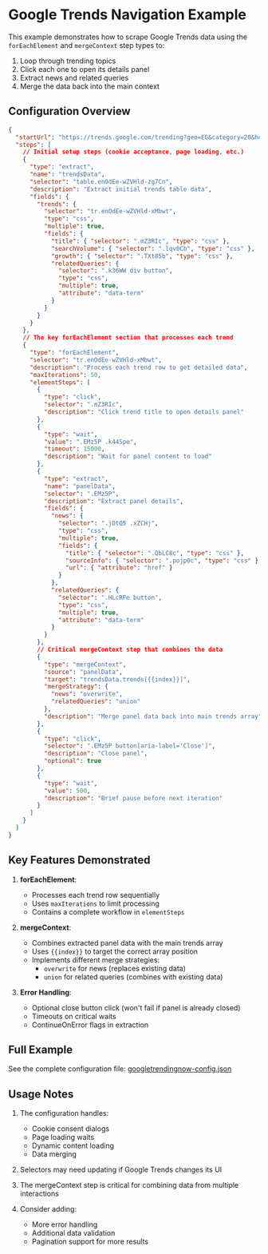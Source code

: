 # Google Trends Navigation Example

This example demonstrates how to scrape Google Trends data using the `forEachElement` and `mergeContext` step types to:
1. Loop through trending topics
2. Click each one to open its details panel
3. Extract news and related queries
4. Merge the data back into the main context

## Configuration Overview

```json
{
  "startUrl": "https://trends.google.com/trending?geo=EG&category=20&hours=24&sort=title",
  "steps": [
    // Initial setup steps (cookie acceptance, page loading, etc.)
    {
      "type": "extract",
      "name": "trendsData",
      "selector": "table.enOdEe-wZVHld-zg7Cn",
      "description": "Extract initial trends table data",
      "fields": {
        "trends": {
          "selector": "tr.enOdEe-wZVHld-xMbwt",
          "type": "css",
          "multiple": true,
          "fields": {
            "title": { "selector": ".mZ3RIc", "type": "css" },
            "searchVolume": { "selector": ".lqv0Cb", "type": "css" },
            "growth": { "selector": ".TXt85b", "type": "css" },
            "relatedQueries": {
              "selector": ".k36WW div button",
              "type": "css",
              "multiple": true,
              "attribute": "data-term"
            }
          }
        }
      }
    },
    // The key forEachElement section that processes each trend
    {
      "type": "forEachElement",
      "selector": "tr.enOdEe-wZVHld-xMbwt",
      "description": "Process each trend row to get detailed data",
      "maxIterations": 50,
      "elementSteps": [
        {
          "type": "click",
          "selector": ".mZ3RIc",
          "description": "Click trend title to open details panel"
        },
        {
          "type": "wait",
          "value": ".EMz5P .k44Spe",
          "timeout": 15000,
          "description": "Wait for panel content to load"
        },
        {
          "type": "extract",
          "name": "panelData",
          "selector": ".EMz5P",
          "description": "Extract panel details",
          "fields": {
            "news": {
              "selector": ".jDtQ5 .xZCHj",
              "type": "css",
              "multiple": true,
              "fields": {
                "title": { "selector": ".QbLC8c", "type": "css" },
                "sourceInfo": { "selector": ".pojp0c", "type": "css" },
                "url": { "attribute": "href" }
              }
            },
            "relatedQueries": {
              "selector": ".HLcRPe button",
              "type": "css",
              "multiple": true,
              "attribute": "data-term"
            }
          }
        },
        // Critical mergeContext step that combines the data
        {
          "type": "mergeContext",
          "source": "panelData",
          "target": "trendsData.trends[{{index}}]",
          "mergeStrategy": {
            "news": "overwrite",
            "relatedQueries": "union"
          },
          "description": "Merge panel data back into main trends array"
        },
        {
          "type": "click",
          "selector": ".EMz5P button[aria-label='Close']",
          "description": "Close panel",
          "optional": true
        },
        {
          "type": "wait",
          "value": 500,
          "description": "Brief pause before next iteration"
        }
      ]
    }
  ]
}
```

## Key Features Demonstrated

1. **forEachElement**:
   - Processes each trend row sequentially
   - Uses `maxIterations` to limit processing
   - Contains a complete workflow in `elementSteps`

2. **mergeContext**:
   - Combines extracted panel data with the main trends array
   - Uses `{{index}}` to target the correct array position
   - Implements different merge strategies:
     - `overwrite` for news (replaces existing data)
     - `union` for related queries (combines with existing data)

3. **Error Handling**:
   - Optional close button click (won't fail if panel is already closed)
   - Timeouts on critical waits
   - ContinueOnError flags in extraction

## Full Example

See the complete configuration file: [googletrendingnow-config.json](../googletrendingnow-config.json)

## Usage Notes

1. The configuration handles:
   - Cookie consent dialogs
   - Page loading waits
   - Dynamic content loading
   - Data merging

2. Selectors may need updating if Google Trends changes its UI

3. The mergeContext step is critical for combining data from multiple interactions

4. Consider adding:
   - More error handling
   - Additional data validation
   - Pagination support for more results
